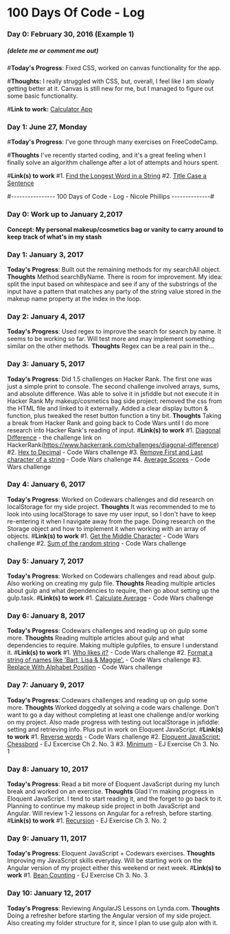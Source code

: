 # 100 Days Of Code - Log

### Day 0: February 30, 2016 (Example 1)
##### (delete me or comment me out)

#**Today's Progress**: Fixed CSS, worked on canvas functionality for the app.

#**Thoughts:** I really struggled with CSS, but, overall, I feel like I am slowly getting better at it. Canvas is still new for me, but I managed to figure out some basic functionality.

#**Link to work:** [Calculator App](http://www.example.com)


### Day 1: June 27, Monday

#**Today's Progress**: I've gone through many exercises on FreeCodeCamp.

#**Thoughts** I've recently started coding, and it's a great feeling when I finally solve an algorithm challenge after a lot of attempts and hours spent.

#**Link(s) to work**
#1. [Find the Longest Word in a String](https://www.freecodecamp.com/challenges/find-the-longest-word-in-a-string)
#2. [Title Case a Sentence](https://www.freecodecamp.com/challenges/title-case-a-sentence)


#---------------- 100 Days of Code - Log - Nicole Phillips --------------#

### Day 0: Work up to January 2,2017
**Concept: My personal makeup/cosmetics bag or vanity to carry around to keep track of what's in my stash**

### Day 1: January 3, 2017
**Today's Progress**: Built out the remaining methods for my searchAll object.
**Thoughts** Method searchByName. There is room for improvement. My idea: split the input based on whitespace and see if any of the substrings of the input have a pattern that matches any party of the string value stored in the makeup name property at the index in the loop.

### Day 2: January 4, 2017
**Today's Progress**: Used regex to improve the search for search by name. It seems to be working so far. Will test more and may implement something similar on the other methods.
**Thoughts** Regex can be a real pain in the...

### Day 3: January 5, 2017
**Today's Progress**: Did 1.5 challenges on Hacker Rank. The first one was just a simple print to console. The second challenge involved arrays, sums, and absolute difference. Was able to solve it in jsfiddle but not execute it in Hacker Rank
My makeup/cosmetics bag side project: removed the css from the HTML file and linked to it externally. Added a clear display button & function, plus tweaked the reset button function a tiny bit.
**Thoughts** Taking a break from Hacker Rank and going back to Code Wars until I do more research into Hacker Rank's reading of input.
#**Link(s) to work**
#1. [Diagonal Difference](https://jsfiddle.net/spialelo/e5mmweq4/) - the challenge link on HackerRank(https://www.hackerrank.com/challenges/diagonal-difference)
#2. [Hex to Decimal](https://jsfiddle.net/spialelo/vhof8x81/) - Code Wars challenge
#3. [Remove First and Last character of a string](https://jsfiddle.net/spialelo/ut2z0992/) - Code Wars challenge
#4. [Average Scores](https://jsfiddle.net/spialelo/bwk69f4f/) - Code Wars challenge

### Day 4: January 6, 2017
**Today's Progress**: Worked on Codewars challenges and did research on localStorage for my side project.
**Thoughts** It was recommended to me to look into using localStorage to save my user input, so I don't have to keep re-entering it when I navigate away from the page. Doing research on the Storage object and how to implement it when working with an array of objects.
#**Link(s) to work**
#1. [Get the Middle Character](https://jsfiddle.net/spialelo/7L0xppap/) - Code Wars challenge
#2. [Sum of the random string](https://jsfiddle.net/spialelo/w6j68yt4/) - Code Wars challenge

### Day 5: January 7, 2017
**Today's Progress**: Worked on Codewars challenges and read about gulp. Also working on creating my gulp file.
**Thoughts** Reading multiple articles about gulp and what dependencies to require, then go about setting up the gulp.task.
#**Link(s) to work**
#1. [Calculate Average](https://jsfiddle.net/spialelo/o7nL4ede/) - Code Wars challenge

### Day 6: January 8, 2017
**Today's Progress**: Codewars challenges and reading up on gulp some more.
**Thoughts** Reading multiple articles about gulp and what dependencies to require. Making multiple gulpfiles, to ensure I understand it.
#**Link(s) to work**
#1. [Who likes it?](https://jsfiddle.net/spialelo/74z7jrsv/) - Code Wars challenge
#2. [Format a string of names like 'Bart, Lisa & Maggie'.](https://jsfiddle.net/spialelo/Lm3pcw08/) - Code Wars challenge
#3. [Replace With Alphabet Position](https://jsfiddle.net/spialelo/8owuqz4n/) - Code Wars challenge

### Day 7: January 9, 2017
**Today's Progress**: Codewars challenges and reading up on gulp some more.
**Thoughts** Worked doggedly at solving a code wars challenge. Don't want to go a day without completing at least one challenge and/or working on my project. Also made progress with testing out localStorage in jsfiddle: setting and retrieving info. Plus put in work on Eloquent JavaScript.
#**Link(s) to work**
#1. [Reverse words](https://jsfiddle.net/spialelo/t0we84xk/) - Code Wars challenge
#2. [Eloquent JavaScript: Chessbord](https://jsfiddle.net/spialelo/16Lk2ehh/) - EJ Excercise Ch 2. No. 3
#3. [Minimum](https://jsfiddle.net/spialelo/gg80f3kp/) - EJ Exercise Ch 3. No. 1

### Day 8: January 10, 2017
**Today's Progress**: Read a bit more of Eloquent JavaScript during my lunch break and worked on an exercise.
**Thoughts** Glad I'm making progress in Eloquent JavaScript. I tend to start reading it, and the forget to go back to it. Planning to continue my makeup side project in both JavaScript and Angular. Will review 1-2 lessons on Angular for a refresh, before starting.
#**Link(s) to work**
#1. [Recursion](https://jsfiddle.net/spialelo/wjz73eLn/) - EJ Exercise Ch 3. No. 2


### Day 9: January 11, 2017
**Today's Progress**: Eloquent JavaScript + Codewars exercises.
**Thoughts** Improving my JavaScript skills everyday. Will be starting work on the Angular version of my project either this weekend or next week.
#**Link(s) to work**
#1. [Bean Counting](https://jsfiddle.net/spialelo/ftw8dodz/) - EJ Exercise Ch 3. No. 3


### Day 10: January 12, 2017
**Today's Progress**: Reviewing AngularJS Lessons on Lynda.com.
**Thoughts** Doing a refresher before starting the Angular version of my side project. Also creating my folder structure for it, since I plan to use gulp alon with it.